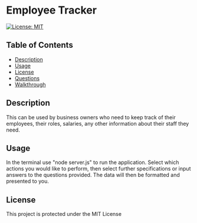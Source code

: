 # Employee Tracker
[![License: MIT](https://img.shields.io/badge/License-MIT-blue.svg)](https://opensource.org/licenses/MIT)

## Table of Contents

- [Description](#description)
- [Usage](#usage)
- [License](#license)
- [Questions](#questions)
- [Walkthrough](#walkthrough)
  
## Description

This can be used by business owners who need to keep track
of their employees, their roles, salaries, any other information about their staff they need.

## Usage

In the terminal use "node server.js" to run the application. Select which actions you would like to perform,
then select further specifications or input answers to the questions provided. The data will then be
formatted and presented to you.

## License

This project is protected under the MIT License
